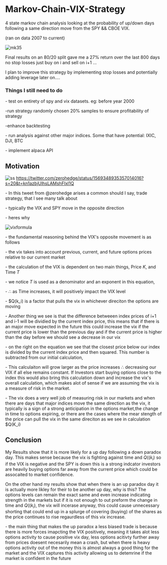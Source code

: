 # Markov-Chain-VIX-Strategy
4 state markov chain analysis looking at the probability of up/down days following a same direction move from the SPY &amp;&amp; CBOE VIX.

(ran on data 2007 to current)

![mk35](https://user-images.githubusercontent.com/95504207/201275217-4252e55a-2c8d-4d98-8fb9-60a117eb6e29.png)

Final results on an 80/20 split gave me a 27% return over the last 800 days no stop losses just buy on i and sell on i+1 ...

I plan to improve this strategy by implementing stop losses and potentially adding leverage later on....

### Things I still need to do

\- test on entirety of spy and vix datasets. eg: before year 2000

\-run strategy randomly chosen 20% samples to ensure profitability of strategy

\-enhance backtesting

\- run analysis against other major indices. Some that have potential: IXIC, DJI, BTC

\- implement alpaca API


## Motivation
![ss](https://user-images.githubusercontent.com/95504207/201195956-2d4e4581-a77c-4082-9a7f-07b16ba125ac.PNG)
https://twitter.com/zerohedge/status/1569348935357014016?s=20&t=kn1azbjUlhsLAMshFIxl1Q

\- In this tweet from @zerohedge arises a common should I say, trade strategy, that I see many talk about

\- typically the VIX and SPY move in the opposite direction

\- heres why

![vixformula](https://www.cboe.com/_img/general/vix-formula-01.png)

\- the fundamental reasoning behind the VIX's opposite movement is as follows

\- the vix takes into account previous, current, and future options prices relative to our current market

\- the calculation of the VIX is dependent on two main things, Price $K$, and Time $T$

\- we notice $T$ is used as a denominator and an exponent in this equation, 

\- $\therefore$ as Time increases, it will positively impact the VIX level

\- $Q(k_i) is a factor that pulls the vix in whichever direciton the options are moving

\- Another thing we see is that the difference betweeen index prices of i+1 and i-1 will be dividied by the current index price,
this means that if there is an major move expected in the future this could increase the vix if the current price is lower than the previous day
and if the current price is higher than the day before we should see a decrease in our vix

\- on the right on the equation we see that the closest price below our index is divided by the current index price and then squared. This number is subtracted from our initial calculation, 

\- This calculaiton will grow larger as the price increases $\therefore$ decreasing our VIX if all else remains constant. If Investors start buying options close to the index this would also bring this calculation down and increase the vix's overall calculation, which makes alot of sense if we are assuming the vix is a measure of risk in the market.


\- The vix does a very well job of measuring risk in our markets and when there are days that major indices move the same direction as the vix, it typically is a sign of a strong anticipation in the options market,the change in time to options expiring, or there are the cases where the mear stength of the price can pull the vix in the same direciton as we see in calculation $Q(K_i)
 
## Conclusion

My Results show that it is more likely for a up day following a down paradox day. This makes sense because the vix is fighting against time and $Q((k_i)$ so if the VIX is negative and the SPY is down this is a strong indcator investors are heavily buying options far away from the current price which could be assocaited to market confidence.

On the other hand my results show that when there is an up paradox day it is actually more likley for their to be another up day, why is this? The options levels can remain the exact same and even increase indicating strength in the markets but if it is not enough to out preform the change in time and $Q((k_i)$, the vix will incerase anyway, this could cause unnecessary shorting that could end up in a splurge of covering (buying) of the shares as the price continues to rise regaurdless of this vix increase. 

\- the main thing that makes the up paradox a less biased trade is because there is more forces imapcting the VIX positively, meaning it takes alot less options activity to cause positive vix day, less options acitivty further away from prices doesent necesarily mean a crash, but when there is heavy options activity out of the money this is almost always a good thing for the market and the VIX captures this activity allowing us to detemrine if the market is confident in the future








